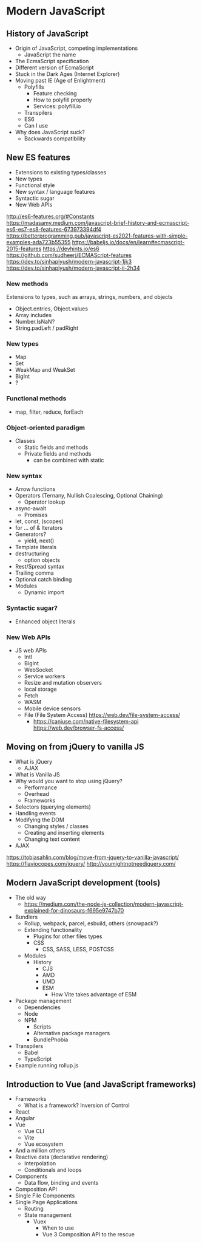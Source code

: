 # Modern JavaScript

## History of JavaScript
  - Origin of JavaScript, competing implementations
    - JavaScript the name
  - The EcmaScript specification
  - Different version of EcmaScript
  - Stuck in the Dark Ages (Internet Explorer)
  - Moving past IE (Age of Enlightment)
    - Polyfills
      - Feature checking
      - How to polyfill properly
      - Services: polyfill.io
    - Transpilers
    - ES6
    - Can I use
  - Why does JavaScript suck?
    - Backwards compatibility


## New ES features
  - Extensions to existing types/classes
  - New types
  - Functional style
  - New syntax / language features
  - Syntactic sugar
  - New Web APIs

http://es6-features.org/#Constants
https://madasamy.medium.com/javascript-brief-history-and-ecmascript-es6-es7-es8-features-673973394df4
https://betterprogramming.pub/javascript-es2021-features-with-simple-examples-ada723b55355
https://babeljs.io/docs/en/learn#ecmascript-2015-features
https://devhints.io/es6
https://github.com/sudheerj/ECMAScript-features
https://dev.to/sinhapiyush/modern-javascript-1jk3
https://dev.to/sinhapiyush/modern-javascript-ii-2h34



### New methods
Extensions to types, such as arrays, strings, numbers, and objects
- Object.entries, Object.values
- Array includes
- Number.IsNaN?
- String.padLeft / padRight

### New types
- Map
- Set
- WeakMap and WeakSet
- BigInt
- ?

### Functional methods
- map, filter, reduce, forEach

### Object-oriented paradigm
- Classes
  - Static fields and methods
  - Private fields and methods
    - can be combined with static

### New syntax
- Arrow functions
- Operators (Ternany, Nullish Coalescing, Optional Chaining)
  - Operator lookup
- async-await
  - Promises
- let, const, (scopes)
- for ... of & Iterators
- Generators?
  - yield, next()
- Template literals
- destructuring
	- option objects
- Rest/Spread syntax
- Trailing comma
- Optional catch binding
- Modules
  - Dynamic import


### Syntactic sugar?
- Enhanced object literals

### New Web APIs
- JS web APIs
	- Intl
	- BigInt
	- WebSocket
	- Service workers
	- Resize and mutation observers
	- local storage
	- Fetch
	- WASM
	- Mobile device sensors
	- File (File System Access) https://web.dev/file-system-access/
		- https://caniuse.com/native-filesystem-api
		https://web.dev/browser-fs-access/



## Moving on from jQuery to vanilla JS
- What is jQuery
  - AJAX
- What is Vanilla JS
- Why would you want to stop using jQuery?
  - Performance
  - Overhead
  - Frameworks
- Selectors (querying elements)
- Handling events
- Modifying the DOM
  - Changing styles / classes
  - Creating and inserting elements
  - Changing text content
- AJAX

https://tobiasahlin.com/blog/move-from-jquery-to-vanilla-javascript/
https://flaviocopes.com/jquery/
http://youmightnotneedjquery.com/

## Modern JavaScript development (tools)
- The old way
  - https://medium.com/the-node-js-collection/modern-javascript-explained-for-dinosaurs-f695e9747b70
- Bundlers
  - Rollup, webpack, parcel, esbuild, others (snowpack?)
  - Extending functionality
    - Plugins for other files types
    - CSS
      - CSS, SASS, LESS, POSTCSS
  - Modules
    - History
      - CJS
      - AMD
      - UMD
      - ESM
        - How Vite takes advantage of ESM
- Package management
  - Dependencies
  - Node
  - NPM
    - Scripts
    - Alternative package managers
    - BundlePhobia
- Transpilers
  - Babel
  - TypeScript
- Example running rollup.js

## Introduction to Vue (and JavaScript frameworks)
- Frameworks
  - What is a framework? Inversion of Control
- React
- Angular
- Vue
  - Vue CLI
  - Vite
  - Vue ecosystem
- And a million others
- Reactive data (declarative rendering)
  - Interpolation
  - Conditionals and loops
- Components
  - Data flow, binding and events
- Composition API
- Single File Components
- Single Page Applications
  - Routing
  - State management
    - Vuex
      - When to use
      - Vue 3 Composition API to the rescue